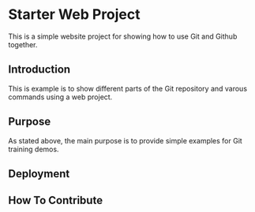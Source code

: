 # Starter Web Project

This is a simple website project for showing how to use Git and Github together.

## Introduction

This is example is to show different parts of the Git repository and varous commands using a web project.

## Purpose

As stated above, the main purpose is to provide simple examples for Git training demos.

## Deployment

## How To Contribute
